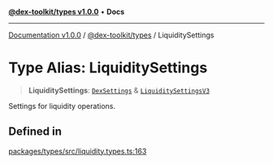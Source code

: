 [**@dex-toolkit/types v1.0.0**](../README.md) • **Docs**

***

[Documentation v1.0.0](../../../packages.md) / [@dex-toolkit/types](../README.md) / LiquiditySettings

# Type Alias: LiquiditySettings

> **LiquiditySettings**: [`DexSettings`](DexSettings.md) & [`LiquiditySettingsV3`](LiquiditySettingsV3.md)

Settings for liquidity operations.

## Defined in

[packages/types/src/liquidity.types.ts:163](https://github.com/niZmosis/dex-toolkit/blob/3d8b41b44787b30fbea5de3ab4737662ffb61bc8/packages/types/src/liquidity.types.ts#L163)
